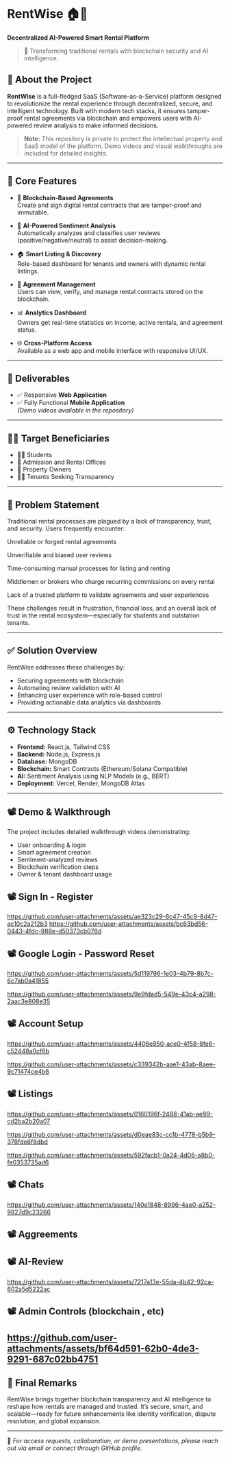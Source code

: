 # RentWise 🏠🔐

**Decentralized AI-Powered Smart Rental Platform**

> 🚀 Transforming traditional rentals with blockchain security and AI intelligence.

## 🎯 About the Project

**RentWise** is a full-fledged SaaS (Software-as-a-Service) platform designed to revolutionize the rental experience through decentralized, secure, and intelligent technology. Built with modern tech stacks, it ensures tamper-proof rental agreements via blockchain and empowers users with AI-powered review analysis to make informed decisions.

> **Note:** This repository is private to protect the intellectual property and SaaS model of the platform. Demo videos and visual walkthroughs are included for detailed insights.

---

## 🧠 Core Features

- 🔐 **Blockchain-Based Agreements**  
  Create and sign digital rental contracts that are tamper-proof and immutable.

- 🤖 **AI-Powered Sentiment Analysis**  
  Automatically analyzes and classifies user reviews (positive/negative/neutral) to assist decision-making.

- 🏠 **Smart Listing & Discovery**  
  Role-based dashboard for tenants and owners with dynamic rental listings.

- 📄 **Agreement Management**  
  Users can view, verify, and manage rental contracts stored on the blockchain.

- 📊 **Analytics Dashboard**  
  Owners get real-time statistics on income, active rentals, and agreement status.

- 🌐 **Cross-Platform Access**  
  Available as a web app and mobile interface with responsive UI/UX.

---

## 📱 Deliverables

- ✅ Responsive **Web Application**
- ✅ Fully Functional **Mobile Application**  
*(Demo videos available in the repository)*

---

## 🧑‍💼 Target Beneficiaries

- 🧑‍🎓 Students
- 🏢 Admission and Rental Offices
- 🏡 Property Owners
- 👨‍💻 Tenants Seeking Transparency

---

## 📌 Problem Statement

Traditional rental processes are plagued by a lack of transparency, trust, and security. Users frequently encounter:

Unreliable or forged rental agreements

Unverifiable and biased user reviews

Time-consuming manual processes for listing and renting

Middlemen or brokers who charge recurring commissions on every rental

Lack of a trusted platform to validate agreements and user experiences

These challenges result in frustration, financial loss, and an overall lack of trust in the rental ecosystem—especially for students and outstation tenants.

---

## ✅ Solution Overview

RentWise addresses these challenges by:

- Securing agreements with blockchain
- Automating review validation with AI
- Enhancing user experience with role-based control
- Providing actionable data analytics via dashboards

---

## ⚙️ Technology Stack

- **Frontend:** React.js, Tailwind CSS
- **Backend:** Node.js, Express.js
- **Database:** MongoDB
- **Blockchain:** Smart Contracts (Ethereum/Solana Compatible)
- **AI:** Sentiment Analysis using NLP Models (e.g., BERT)
- **Deployment:** Vercel, Render, MongoDB Atlas

---

## 📽️ Demo & Walkthrough

The project includes detailed walkthrough videos demonstrating:

- User onboarding & login
- Smart agreement creation
- Sentiment-analyzed reviews
- Blockchain verification steps
- Owner & tenant dashboard usage

## 📽️ Sign In - Register
https://github.com/user-attachments/assets/ae323c29-6c47-45c9-8d47-ac10c2a212b3
https://github.com/user-attachments/assets/bc63bd56-0443-4fdc-988e-d50373cb078d
## 📽️ Google Login - Password Reset
https://github.com/user-attachments/assets/5d119796-1e03-4b79-8b7c-6c7ab0a41855

https://github.com/user-attachments/assets/9e9fdad5-549e-43c4-a298-2aac3e808e35
## 📽️ Account Setup
https://github.com/user-attachments/assets/4406e950-ace0-4f58-8fe6-c52448a0cf6b

https://github.com/user-attachments/assets/c339342b-aae1-43ab-8aee-9c71474ce4b6
## 📽️ Listings


https://github.com/user-attachments/assets/0160196f-2488-41ab-ae99-cd2ba2b20a07

https://github.com/user-attachments/assets/d0eae83c-cc1b-4778-b5b9-378fde6f8dbd

https://github.com/user-attachments/assets/592facb1-0a24-4d06-a8b0-fe0353735ad6

## 📽️ Chats
https://github.com/user-attachments/assets/140e1848-8996-4ae0-a252-9827d9c23266
## 📽️ Aggreements

## 📽️ AI-Review
https://github.com/user-attachments/assets/7217a13e-55da-4b42-92ca-602a5d5222ac

## 📽️ Admin Controls (blockchain , etc)
https://github.com/user-attachments/assets/bf64d591-62b0-4de3-9291-687c02bb4751
---

## 🏁 Final Remarks

RentWise brings together blockchain transparency and AI intelligence to reshape how rentals are managed and trusted. It’s secure, smart, and scalable—ready for future enhancements like identity verification, dispute resolution, and global expansion.

---

📩 *For access requests, collaboration, or demo presentations, please reach out via email or connect through GitHub profile.*

